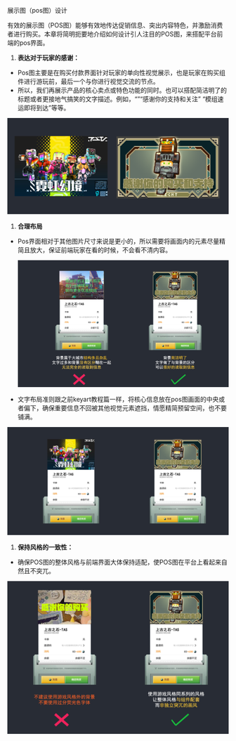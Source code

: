 展示图（pos图）设计

有效的展示图（POS图）能够有效地传达促销信息、突出内容特色，并激励消费者进行购买。本章将简明扼要地介绍如何设计引人注目的POS图，来搭配平台前端的pos界面。

1.  **表达对于玩家的感谢：**
-   Pos图主要是在购买付款界面针对玩家的单向性视觉展示，也是玩家在购买组件进行游玩前，最后一个与你进行视觉交流的节点。
-   所以，我们再展示产品的核心卖点或特色功能的同时。也可以搭配简洁明了的标题或者更接地气搞笑的文字描述。例如，“”“感谢你的支持和关注” “模组速运即将到达”等等。

![](media/9d0020c646e3a3788771e8f72473e71e.png)

1.  **合理布局**
-   Pos界面相对于其他图片尺寸来说是更小的，所以需要将画面内的元素尽量精简且放大，保证前端玩家在看的时候，不会看不清内容。

    ![](media/2487ea5ca807ffe1e1a24ee6c8fa7c33.png)

-   文字布局准则跟之前keyart教程篇一样，将核心信息放在pos图画面的中央或者偏下，确保重要信息不回被其他视觉元素遮挡，情愿精简预留空间，也不要铺满。

![](media/c673905b805145370ae4d21e247ee0cb.png)

1.  **保持风格的一致性：**
-   确保POS图的整体风格与前端界面大体保持适配，使POS图在平台上看起来自然且不突兀。

![](media/ac92221cbdc222d6d6779421cb134b4f.png)
